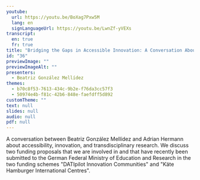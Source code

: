```yaml
---
youtube:
  url: https://youtu.be/BoXag7Pxw5M
  lang: en
  signLanguageUrl: https://youtu.be/LwnZf-yVEXs
transcript:
  en: true
  fr: true
title: "Bridging the Gaps in Accessible Innovation: A Conversation About Two Recent Project Proposals from Germany"
id: "36"
previewImage: ""
previewImageAlt: ""
presenters:
  - Beatriz González Mellídez
themes:
  - b70c8f53-7613-434c-9b2e-f76da3cc57f3
  - 50974e4b-f81c-42b6-848e-faefdff5d892
customTheme: ""
text: null
slides: null
audio: null
pdf: null
---
```

A conversation between Beatriz González Mellídez and Adrian Hermann about accessibility, innovation, and transdisciplinary research. We discuss two funding proposals that we are involved in and that have recently been submitted to the German Federal Ministry of Education and Research in the two funding schemes "DATIpilot Innovation Communities" and "Käte Hamburger International Centres".
